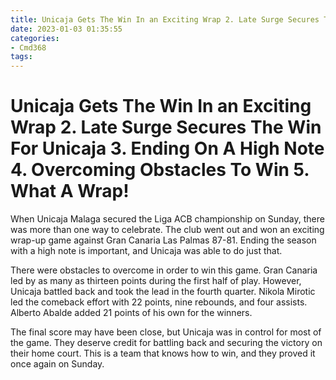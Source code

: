 ```yaml
---
title: Unicaja Gets The Win In an Exciting Wrap 2. Late Surge Secures The Win For Unicaja 3. Ending On A High Note 4. Overcoming Obstacles To Win 5. What A Wrap!
date: 2023-01-03 01:35:55
categories:
- Cmd368
tags:
---
```



#  Unicaja Gets The Win In an Exciting Wrap 2. Late Surge Secures The Win For Unicaja 3. Ending On A High Note 4. Overcoming Obstacles To Win 5. What A Wrap!

When Unicaja Malaga secured the Liga ACB championship on Sunday, there was more than one way to celebrate. The club went out and won an exciting wrap-up game against Gran Canaria Las Palmas 87-81. Ending the season with a high note is important, and Unicaja was able to do just that.

There were obstacles to overcome in order to win this game. Gran Canaria led by as many as thirteen points during the first half of play. However, Unicaja battled back and took the lead in the fourth quarter. Nikola Mirotic led the comeback effort with 22 points, nine rebounds, and four assists. Alberto Abalde added 21 points of his own for the winners.

The final score may have been close, but Unicaja was in control for most of the game. They deserve credit for battling back and securing the victory on their home court. This is a team that knows how to win, and they proved it once again on Sunday.